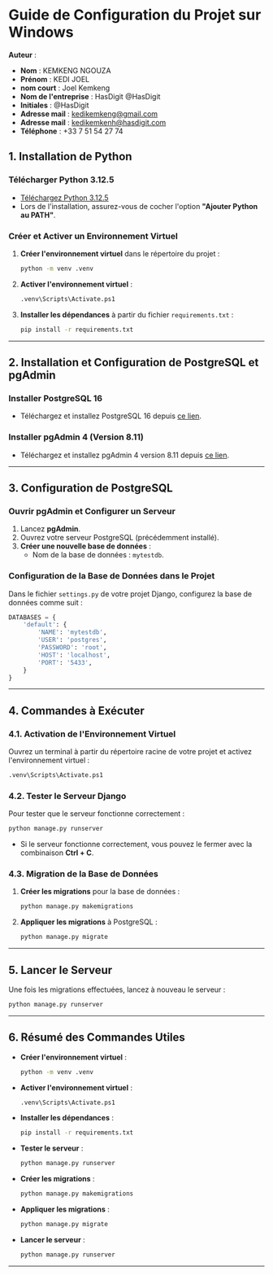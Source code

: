 
# Guide de Configuration du Projet sur Windows

**Auteur** :  
- **Nom** : KEMKENG NGOUZA 
- **Prénom** : KEDI JOEL
- **nom court** : Joel Kemkeng  
- **Nom de l'entreprise** : HasDigit @HasDigit 
- **Initiales** : @HasDigit 
- **Adresse mail** : kedikemkeng@gmail.com 
- **Adresse mail** : kedikemkenh@hasdigit.com 
- **Téléphone** : +33 7 51 54 27 74



## 1. **Installation de Python**

### Télécharger Python 3.12.5
- [Téléchargez Python 3.12.5](https://www.python.org/downloads/release/python-3125/)
- Lors de l'installation, assurez-vous de cocher l'option **"Ajouter Python au PATH"**.

### Créer et Activer un Environnement Virtuel
1. **Créer l'environnement virtuel** dans le répertoire du projet :
    ```bash
    python -m venv .venv
    ```

2. **Activer l'environnement virtuel** :
    ```bash
    .venv\Scripts\Activate.ps1
    ```

3. **Installer les dépendances** à partir du fichier `requirements.txt` :
    ```bash
    pip install -r requirements.txt
    ```

---

## 2. **Installation et Configuration de PostgreSQL et pgAdmin**

### Installer PostgreSQL 16
- Téléchargez et installez PostgreSQL 16 depuis [ce lien](https://www.enterprisedb.com/downloads/postgres-postgresql-downloads).

### Installer pgAdmin 4 (Version 8.11)
- Téléchargez et installez pgAdmin 4 version 8.11 depuis [ce lien](https://www.pgadmin.org/download/pgadmin-4-windows/).

---

## 3. **Configuration de PostgreSQL**

### Ouvrir pgAdmin et Configurer un Serveur
1. Lancez **pgAdmin**.
2. Ouvrez votre serveur PostgreSQL (précédemment installé).
3. **Créer une nouvelle base de données** :
   - Nom de la base de données : `mytestdb`.

### Configuration de la Base de Données dans le Projet
Dans le fichier `settings.py` de votre projet Django, configurez la base de données comme suit :
```python
DATABASES = {
    'default': {
        'NAME': 'mytestdb',
        'USER': 'postgres',
        'PASSWORD': 'root',
        'HOST': 'localhost',
        'PORT': '5433',
    }
}
```

---

## 4. **Commandes à Exécuter**

### 4.1. Activation de l'Environnement Virtuel
Ouvrez un terminal à partir du répertoire racine de votre projet et activez l'environnement virtuel :
```bash
.venv\Scripts\Activate.ps1
```

### 4.2. Tester le Serveur Django
Pour tester que le serveur fonctionne correctement :
```bash
python manage.py runserver
```
- Si le serveur fonctionne correctement, vous pouvez le fermer avec la combinaison **Ctrl + C**.

### 4.3. Migration de la Base de Données

1. **Créer les migrations** pour la base de données :
    ```bash
    python manage.py makemigrations
    ```

2. **Appliquer les migrations** à PostgreSQL :
    ```bash
    python manage.py migrate
    ```

---

## 5. **Lancer le Serveur**

Une fois les migrations effectuées, lancez à nouveau le serveur :
```bash
python manage.py runserver
```

---

## 6. **Résumé des Commandes Utiles**

- **Créer l'environnement virtuel** :
    ```bash
    python -m venv .venv
    ```

- **Activer l'environnement virtuel** :
    ```bash
    .venv\Scripts\Activate.ps1
    ```

- **Installer les dépendances** :
    ```bash
    pip install -r requirements.txt
    ```

- **Tester le serveur** :
    ```bash
    python manage.py runserver
    ```

- **Créer les migrations** :
    ```bash
    python manage.py makemigrations
    ```

- **Appliquer les migrations** :
    ```bash
    python manage.py migrate
    ```

- **Lancer le serveur** :
    ```bash
    python manage.py runserver
    ```

---
